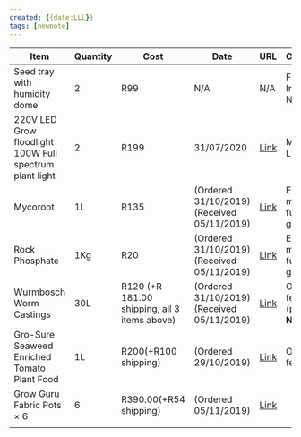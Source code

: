 ```yaml
---
created: {{date:LLL}}
tags: [newnote]
---
```


| Item                                                    | Quantity | Cost                                         | Date                                      | URL                                                                                                                                                                | Comments                            |     |
| ------------------------------------------------------- | -------- | -------------------------------------------- | ----------------------------------------- | ------------------------------------------------------------------------------------------------------------------------------------------------------------------ | ----------------------------------- | --- |
| Seed tray with humidity dome                            | 2        | R99                                          | N/A                                       | N/A                                                                                                                                                                | From Indigo Nursery                 |     |
| 220V LED Grow floodlight 100W Full spectrum plant light | 2        | R199                                         | 31/07/2020                                | [Link](https://www.megalighting.co.za/products/220v-led-grow-floodlight-50w-100w-led-grow-light-cob-full-spectrum-plant-light?variant=34171179892872) | MEGA Lighting                       |     |
| Mycoroot                                                | 1L       | R135                                         | (Ordered 31/10/2019)(Received 05/11/2019) | [Link](https://hydroponic.co.za/hydroponics/mycoroot/)                                                                                                             | Encourage mycorrhiza fungi growth   |     |
| Rock Phosphate                                          | 1Kg      | R20                                          | (Ordered 31/10/2019)(Received 05/11/2019) | [Link](https://hydroponic.co.za/hydroponics/rock-phosphate/)                                                                                                       | Encourage mycorrhiza fungi growth   |     |
| Wurmbosch Worm Castings                                 | 30L      | R120 (+R 181.00 shipping, all 3 items above) | (Ordered 31/10/2019)(Received 05/11/2019) | [Link](https://hydroponic.co.za/hydroponics/wurmbosch-worm-castings/)                                                                                              | Organic fertilizer (pH **NEUTRAL**) |     |
| Gro-Sure Seaweed Enriched Tomato Plant Food             | 1L       | R200(+R100 shipping)                         | (Ordered 29/10/2019)                      | [Link](https://melhor.co.za/products/gro-sure-seaweed-enriched-tomato-plant-food-1-l)                                                                              | Organic fertilizer                  |     |
| Grow Guru Fabric Pots × 6                               | 6        | R390.00(+R54 shipping)                       | (Ordered 05/11/2019)                      | [Link](https://growguru.co.za/products/grow-guru-fabric-pots?_pos=1&_sid=86731f49f&_ss=r)                                                                          |                                     |     |
|                                                          |          |                                              |                                           |                                                                                                                                                                    |                                     |     |
